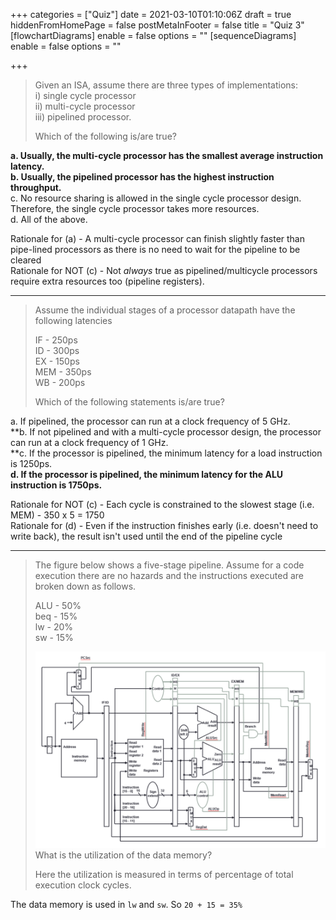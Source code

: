 +++
categories = ["Quiz"]
date = 2021-03-10T01:10:06Z
draft = true
hiddenFromHomePage = false
postMetaInFooter = false
title = "Quiz 3"
[flowchartDiagrams]
enable = false
options = ""
[sequenceDiagrams]
enable = false
options = ""

+++
> Given an ISA, assume there are three types of implementations:  
> i) single cycle processor  
> ii) multi-cycle processor  
> iii) pipelined processor. 
>
> Which of the following is/are true?

**a. Usually, the multi-cycle processor has the smallest average instruction latency.**  
**b. Usually, the pipelined processor has the highest instruction throughput.**  
c. No resource sharing is allowed in the single cycle processor design. Therefore, the single cycle processor takes more resources.  
d. All of the above.

Rationale for (a) - A multi-cycle processor can finish slightly faster than pipe-lined processors as there is no need to wait for the pipeline to be cleared  
Rationale for NOT (c) - Not _always_ true as pipelined/multicycle processors require extra resources too (pipeline registers).

***

> Assume the individual stages of a processor datapath have the following latencies  
>   
> IF - 250ps  
> ID - 300ps  
> EX - 150ps  
> MEM - 350ps  
> WB - 200ps  
>   
> Which of the following statements is/are true?

a. If pipelined, the processor can run at a clock frequency of 5 GHz.  
**b. If not pipelined and with a multi-cycle processor design, the processor can run at a clock frequency of 1 GHz.  
**c. If the processor is pipelined, the minimum latency for a load instruction is 1250ps.  
**d. If the processor is pipelined, the minimum latency for the ALU instruction is 1750ps.**

Rationale for NOT (c) - Each cycle is constrained to the slowest stage (i.e. MEM) - 350 x 5 = 1750  
Rationale for (d) - Even if the instruction finishes early (i.e. doesn't need to write back), the result isn't used until the end of the pipeline cycle

***

> The figure below shows a five-stage pipeline. Assume for a code execution there are no hazards and the instructions executed are broken down as follows.  
>   
> ALU - 50%  
> beq - 15%  
> lw - 20%  
> sw - 15%  
>   
> ![](/uploads/snipaste_2021-03-10_12-33-51.png)  
> What is the utilization of the data memory?
>
> Here the utilization is measured in terms of percentage of total execution clock cycles.

The data memory is used in `lw` and `sw`. So `20 + 15 = 35%`